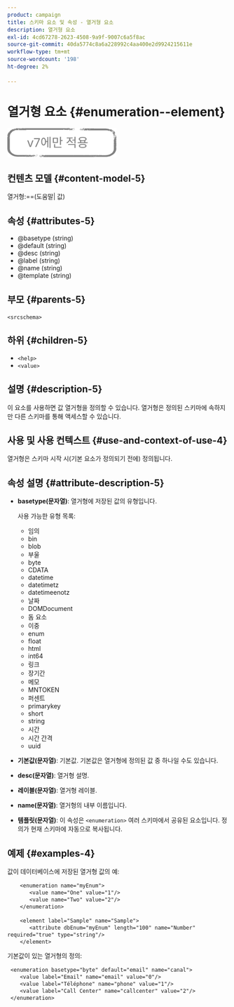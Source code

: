```yaml
---
product: campaign
title: 스키마 요소 및 속성 - 열거형 요소
description: 열거형 요소
exl-id: 4cd67278-2623-4508-9a9f-9007c6a5f8ac
source-git-commit: 40da5774c8a6a228992c4aa400e2d9924215611e
workflow-type: tm+mt
source-wordcount: '198'
ht-degree: 2%

---
```


# 열거형 요소 {#enumeration--element}

![](../../../assets/v7-only.svg)

## 컨텐츠 모델 {#content-model-5}

열거형:==(도움말| 값)

## 속성 {#attributes-5}

* @basetype (string)
* @default (string)
* @desc (string)
* @label (string)
* @name (string)
* @template (string)

## 부모 {#parents-5}

`<srcschema>`

## 하위 {#children-5}

* `<help>`
* `<value>`

## 설명 {#description-5}

이 요소를 사용하면 값 열거형을 정의할 수 있습니다. 열거형은 정의된 스키마에 속하지만 다른 스키마를 통해 액세스할 수 있습니다.

## 사용 및 사용 컨텍스트 {#use-and-context-of-use-4}

열거형은 스키마 시작 시(기본 요소가 정의되기 전에) 정의됩니다.

## 속성 설명 {#attribute-description-5}

* **basetype(문자열)**: 열거형에 저장된 값의 유형입니다.

   사용 가능한 유형 목록:

   * 임의
   * bin
   * blob
   * 부울
   * byte
   * CDATA
   * datetime
   * datetimetz
   * datetimeenotz
   * 날짜
   * DOMDocument
   * 돔 요소
   * 이중
   * enum
   * float
   * html
   * int64
   * 링크
   * 장기간
   * 메모
   * MNTOKEN
   * 퍼센트
   * primarykey
   * short
   * string
   * 시간
   * 시간 간격
   * uuid

* **기본값(문자열)**: 기본값. 기본값은 열거형에 정의된 값 중 하나일 수도 있습니다.
* **desc(문자열)**: 열거형 설명.
* **레이블(문자열)**: 열거형 레이블.
* **name(문자열)**: 열거형의 내부 이름입니다.
* **템플릿(문자열)**: 이 속성은 `<enumeration>` 여러 스키마에서 공유된 요소입니다. 정의가 현재 스키마에 자동으로 복사됩니다.

## 예제 {#examples-4}

값이 데이터베이스에 저장된 열거형 값의 예:

```
    <enumeration name="myEnum">
       <value name="One" value="1"/>
       <value name="Two" value="2"/>
    </enumeration>

    <element label="Sample" name="Sample">
       <attribute dbEnum="myEnum" length="100" name="Number" required="true" type="string"/>
    </element>
```

기본값이 있는 열거형의 정의:

```
 <enumeration basetype="byte" default="email" name="canal">
    <value label="Email" name="email" value="0"/> 
    <value label="Téléphone" name="phone" value="1"/>
    <value label="Call Center" name="callcenter" value="2"/>
 </enumeration>
```
